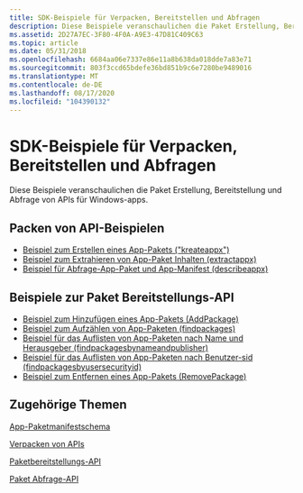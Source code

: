 ```yaml
---
title: SDK-Beispiele für Verpacken, Bereitstellen und Abfragen
description: Diese Beispiele veranschaulichen die Paket Erstellung, Bereitstellung und Abfrage von APIs für Windows-apps.
ms.assetid: 2D27A7EC-3F80-4F0A-A9E3-47D81C409C63
ms.topic: article
ms.date: 05/31/2018
ms.openlocfilehash: 6684aa06e7337e86e11a8b638da018dde7a83e71
ms.sourcegitcommit: 803f3ccd65bdefe36bd851b9c6e7280be9489016
ms.translationtype: MT
ms.contentlocale: de-DE
ms.lasthandoff: 08/17/2020
ms.locfileid: "104390132"
---
```

# <a name="packaging-deployment-and-query-sdk-samples"></a>SDK-Beispiele für Verpacken, Bereitstellen und Abfragen

Diese Beispiele veranschaulichen die Paket Erstellung, Bereitstellung und Abfrage von APIs für Windows-apps.

## <a name="packaging-api-samples"></a>Packen von API-Beispielen

-   [Beispiel zum Erstellen eines App-Pakets ("kreateappx")](https://github.com/microsoft/Windows-classic-samples/tree/master/Samples/AppxPackingCreateAppx)
-   [Beispiel zum Extrahieren von App-Paket Inhalten (extractappx)](https://github.com/microsoft/Windows-classic-samples/tree/master/Samples/AppxPackingExtractAppx)
-   [Beispiel für Abfrage-App-Paket und App-Manifest (describeappx)](https://github.com/microsoft/Windows-classic-samples/tree/master/Samples/AppxPackingDescribeAppx)

## <a name="package-deployment-api-samples"></a>Beispiele zur Paket Bereitstellungs-API

-   [Beispiel zum Hinzufügen eines App-Pakets (AddPackage)](https://github.com/microsoft/Windows-classic-samples/tree/master/Samples/PackageManagerAddPackage)
-   [Beispiel zum Aufzählen von App-Paketen (findpackages)](https://github.com/microsoft/Windows-classic-samples/tree/master/Samples/PackageManagerFindPackages)
-   [Beispiel für das Auflisten von App-Paketen nach Name und Herausgeber (findpackagesbynameandpublisher)](https://github.com/microsoft/Windows-classic-samples/tree/master/Samples/PackageManagerFindPackagesByNameAndPublisher)
-   [Beispiel für das Auflisten von App-Paketen nach Benutzer-sid (findpackagesbyusersecurityid)](https://github.com/microsoft/Windows-classic-samples/tree/master/Samples/PackageManagerFindPackagesByUserSecurityId)
-   [Beispiel zum Entfernen eines App-Pakets (RemovePackage)](https://github.com/microsoft/Windows-classic-samples/tree/master/Samples/PackageManagerRemovePackage)

## <a name="related-topics"></a>Zugehörige Themen

<dl> <dt>


</dt> <dt>

[App-Paketmanifestschema](/uwp/schemas/appxpackage/appx-package-manifest)
</dt> <dt>

[Verpacken von APIs](interfaces.md)
</dt> <dt>

[Paketbereitstellungs-API](package-deployment-api.md)
</dt> <dt>

[Paket Abfrage-API](functions.md)
</dt> </dl>

 

 